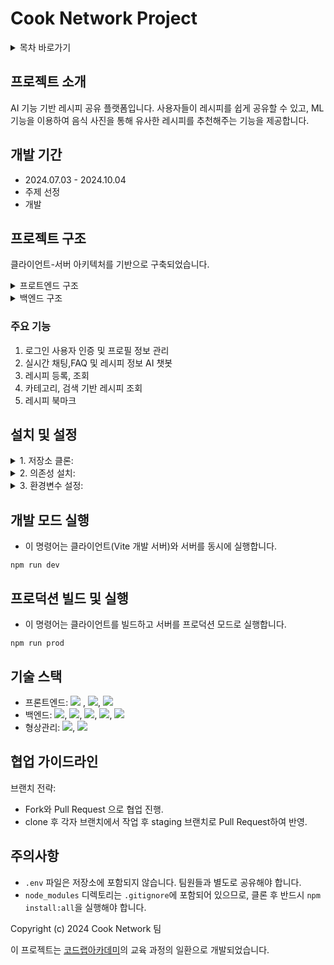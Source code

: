# Cook Network Project

<details>
<summary>목차 바로가기</summary>
<div markdown="1">

1. [프로젝트 소개](https://github.com/JINSUKO/CookNetwork?tab=readme-ov-file#프로젝트-소개)
2. [개발 기간](https://github.com/JINSUKO/CookNetwork?tab=readme-ov-file#개발-기간)
3. [프로젝트 구조](https://github.com/JINSUKO/CookNetwork?tab=readme-ov-file#프로젝트-구조)
   - 프론트엔드 구조
   - 백엔드 구조
4. [주요 기능](https://github.com/JINSUKO/CookNetwork?tab=readme-ov-file#주요-기능)
5. [설치 및 설정](https://github.com/JINSUKO/CookNetwork?tab=readme-ov-file#설치-및-실행)
6. [개발 모드 실행](https://github.com/JINSUKO/CookNetwork?tab=readme-ov-file#개발-모드-실행)
7. [프로덕션 빌드 및 실행](https://github.com/JINSUKO/CookNetwork?tab=readme-ov-file#프로덕션-빌드-및-실행)
8. [기술 스택](https://github.com/JINSUKO/CookNetwork?tab=readme-ov-file#기술-스택)
9. [협업 가이드라인](https://github.com/JINSUKO/CookNetwork?tab=readme-ov-file#협업-가이드라인)
10. [주의사항](https://github.com/JINSUKO/CookNetwork?tab=readme-ov-file#주의사항)


</div>
</details>

## 프로젝트 소개

 AI 기능 기반 레시피 공유 플랫폼입니다. 사용자들이 레시피를 쉽게 공유할 수 있고, ML 기능을 이용하여 음식 사진을 통해 유사한 레시피를 추천해주는 기능을 제공합니다.

## 개발 기간

 - 2024.07.03 - 2024.10.04
 - 주제 선정
 - 개발

## 프로젝트 구조

클라이언트-서버 아키텍처를 기반으로 구축되었습니다.

<details>
<summary>프로트엔드 구조</summary>
<div markdown="1">

```
1. 프론트:
   - vite
   - React.js
   - react-bootstrap

2. 주요 컴포넌트:
   - 레이아웃 관련 컴포넌트
   - 데이터 표시 컴포넌트: 배너 슬라이드, 레시피 캐러셀, 검색 결과 표시 등
   - 사용자 인터페이스 컴포넌트: 검색 바, 사용자 정보 모달, 사용자 이름 수정 등

3. 페이지 컴포넌트:
   - 로그인/회원가입 페이지
   - 레시피 상세 페이지
   - 레시피 목록 페이지
   - 사용자 마이페이지
   - 채팅 모달 페이지

4. 상태 관리 및 API 통신:
   - Fetch API를 사용한 인터셉터 큐를 구현하여 토큰 인증 요청을 관리
```

</div>
</details>

<details>
<summary>백엔드 구조</summary>
<div markdown="1">

```
1. 서버:
   - Node.js와 Express.js 프레임워크
   - Python과 FastAPi를 사용하여 구현

2. 데이터베이스:
MariaDB: 주요 정보 관리
   - 사용자 정보
   - 레시피 정보
   - 카테고리
   - 재료
   - 북마크
   - 채팅 메시지

Redis Cloud:
   - 로그인 토큰 정보 관리

Cloudinary:
   - 이미지 파일 저장 및 제공

3. 주요 모듈:
   - 인증 관련 모듈: JWT 및 Redis Cloud를 이용한 유저 인증, Nodemailer 회원가입 인증
   - 채팅 모듈: socket.io 실시간 채팅, OpenAI와 LangChain API를 이용한 채팅 봇
   - 라우터 모듈: 서버 로직 API 구현
   - 이미지 관리 모듈: Cloudinary 서비스로 이미지 파일 관리

4. API 엔드포인트:
   - 사용자 관리: 회원가입, 로그인, 로그아웃, 유저정보 업데이트
   - 레시피 관리: 레시피 조회, 검색, 카테고리별 조회, 등록
   - 카테고리 관리: 카테고리 조회 및 사용자별 카테고리 설정
```

</div>
</details>

### 주요 기능

1. 로그인 사용자 인증 및 프로필 정보 관리
2. 실시간 채팅,FAQ 및 레시피 정보 AI 챗봇
3. 레시피 등록, 조회
4. 카테고리, 검색 기반 레시피 조회
5. 레시피 북마크

## 설치 및 설정

<details>
<summary>1. 저장소 클론:</summary>
<div markdown="1">

```
# 본인 깃허브로 프로젝트 Fork
git clone https://github.com/[본인 GitHub]/CookNetwork.git
cd ./CookNetwork
git checkout -b [개인 작업 branch 이름]
```

</div>
</details>

<details>
<summary>2. 의존성 설치:</summary>
<div markdown="1">

```
# server 와 client의 npm 의존성이 명렁어 하나로 모두 설치된다.
npm run install:all --force

# ai의 파이썬 라이브러리는 수동으로 설치해야함.
cd ./ai
pip install --no-cache-dir fastapi uvicorn
pip install --no-cache-dir python-dotenv langchain langchain-openai langchain-community faiss-cpu pydantic python-multipart
```

</div>
</details>

<details>
<summary>3. 환경변수 설정:</summary>
<div markdown="1">

```
CookNetwork
├── ai
│   └── .env
├── client
│   └── .env.local
├── .env
├── .env.gmail
└── .env.local

# ./ai/.env - 렝체인(LangChain)과 OpenAI 모델 사용을 위한 키 설정이 있습니다.
OPENAI_API_KEY=
LANGCHAIN_TRACING_V2=true
LANGCHAIN_ENDPOINT=https://api.smith.langchain.com
LANGCHAIN_API_KEY=
LANGCHAIN_PROJECT=

# ./client/.env.local - API 요청을 위한 URL 주소가 있습니다.
VITE_HOST_IP=http://localhost:3000
VITE_AI_HOST_IP=http://127.0.0.1:3000

# ./server/.env - JWT 토큰 생성을 위한 키 설정이 있습니다.
SECRET_KEY_ACCESS=
SECRET_KEY_REFRESH=

# ./server/.env.local - 데이터 접속을 위한 API 키 설정이 있습니다.
SQL_HOST=
SQL_PORT=
SQL_USER=
SQL_PW=
SQL_DB=

CLOUDINARY_NAME=
CLOUDINARY_API_KEY=
CLOUDINARY_SECRET_KEY=

#./server/.env.gmail - 이메일 전송을 위한 API 키 설정이 있습니다.
HOST_SERVICE=gmail
GMAIL_EMAIL=
GMAIL_PASSWORD=
```
   
</div>
</details>


## 개발 모드 실행 

- 이 명령어는 클라이언트(Vite 개발 서버)와 서버를 동시에 실행합니다.

```
npm run dev
```

## 프로덕션 빌드 및 실행

- 이 명령어는 클라이언트를 빌드하고 서버를 프로덕션 모드로 실행합니다.

```
npm run prod
```

## 기술 스택

- 프론트엔드: <img src="https://img.shields.io/badge/JavaScript-F7DF1E?style=flat-square&logo=JavaScript&logoColor=black"> , <img src="https://img.shields.io/badge/React-61DAFB?style=flat-square&logo=React&logoColor=black">, <img src="https://img.shields.io/badge/Vite-646CFF?style=flat-square&logo=Vite&logoColor=black">
- 백엔드: <img src="https://img.shields.io/badge/JavaScript-F7DF1E?style=flat-square&logo=JavaScript&logoColor=black">, <img src="https://img.shields.io/badge/Node.js-5FA04E?style=flat-square&logo=Node.js&logoColor=black">, <img src="https://img.shields.io/badge/Express.js-000000?style=flat-square&logo=Express.js&logoColor=black">, <img src="https://img.shields.io/badge/Python-3776AB?style=flat-square&logo=Python&logoColor=black">, <img src="https://img.shields.io/badge/FastAPI-009688?style=flat-square&logo=FastAPI&logoColor=black">
- 형상관리: <img src="https://img.shields.io/badge/Git-F05032?style=flat-square&logo=Git&logoColor=black">, <img src="https://img.shields.io/badge/GitHub-181717?style=flat-square&logo=GitHub&logoColor=black">

## 협업 가이드라인

브랜치 전략:
- Fork와 Pull Request 으로 협업 진행.
- clone 후 각자 브랜치에서 작업 후 staging 브랜치로 Pull Request하여 반영.

## 주의사항

- `.env` 파일은 저장소에 포함되지 않습니다. 팀원들과 별도로 공유해야 합니다.
- `node_modules` 디렉토리는 `.gitignore`에 포함되어 있으므로, 클론 후 반드시 `npm install:all`을 실행해야 합니다.


Copyright (c) 2024 Cook Network 팀

이 프로젝트는 [코드랩아카데미](https://www.codelabit.co.kr/)의 교육 과정의 일환으로 개발되었습니다.
